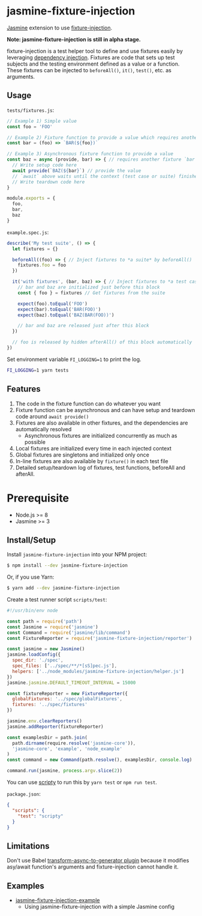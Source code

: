 # jasmine-fixture-injection

[Jasmine](https://jasmine.github.io/) extension to use [fixture-injection](https://github.com/yatsu/fixture-injection).

__Note: jasmine-fixture-injection is still in alpha stage.__

fixture-injection is a test helper tool to define and use fixtures easily by leveraging [dependency injection](https://www.wikiwand.com/en/Dependency_injection<Paste>). Fixtures are code that sets up test subjects and the testing environment defined as a value or a function. These fixtures can be injected to `beforeAll()`, `it()`, `test()`, etc. as arguments.

## Usage

`tests/fixtures.js`:

```js
// Example 1) Simple value
const foo = 'FOO'

// Example 2) Fixture function to provide a value which requires another fixture `foo`
const bar = (foo) => `BAR(${foo})`

// Example 3) Asynchronous fixture function to provide a value
const baz = async (provide, bar) => { // requires another fixture `bar`
  // Write setup code here
  await provide(`BAZ(${bar}`) // provide the value
  // `await` above waits until the context (test case or suite) finishes
  // Write teardown code here
}

module.exports = {
  foo,
  bar,
  baz
}
```

`example.spec.js`:

```js
describe('My test suite', () => {
  let fixtures = {}

  beforeAll((foo) => { // Inject fixtures to *a suite* by beforeAll()
    fixtures.foo = foo
  })

  it('with fixtures', (bar, baz) => { // Inject fixtures to *a test case*
    // bar and baz are initialized just before this block
    const { foo } = fixtures // Get fixtures from the suite

    expect(foo).toEqual('FOO')
    expect(bar).toEqual('BAR(FOO)')
    expect(baz).toEqual('BAZ(BAR(FOO))')

    // bar and baz are released just after this block
  })

  // foo is released by hidden afterAll() of this block automatically
})
```

Set environment variable `FI_LOGGING=1` to print the log.

```sh
FI_LOGGING=1 yarn tests
```

## Features

1. The code in the fixture function can do whatever you want
2. Fixture function can be asynchronous and can have setup and teardown code around `await provide()` 
3. Fixtures are also available in other fixtures, and the dependencies are automatically resolved
   * Asynchronous fixtures are initialized concurrently as much as possible
4. Local fixtures are initialized every time in each injected context
5. Global fixtures are singletons and initialized only once
6. In-line fixtures are also available by `fixture()` in each test file
7. Detailed setup/teardown log of fixtures, test functions, beforeAll and afterAll.

# Prerequisite

* Node.js >= 8
* Jasmine >= 3

## Install/Setup

Install `jasmine-fixture-injection` into your NPM project:

```sh
$ npm install --dev jasmine-fixture-injection
```

Or, if you use Yarn:

```sh
$ yarn add --dev jasmine-fixture-injection
```

Create a test runner script `scripts/test`:

```js
#!/usr/bin/env node

const path = require('path')
const Jasmine = require('jasmine')
const Command = require('jasmine/lib/command')
const FixtureReporter = require('jasmine-fixture-injection/reporter')

const jasmine = new Jasmine()
jasmine.loadConfig({
  spec_dir: './spec',
  spec_files: ['../spec/**/*[sS]pec.js'],
  helpers: ['../node_modules/jasmine-fixture-injection/helper.js']
})
jasmine.jasmine.DEFAULT_TIMEOUT_INTERVAL = 15000

const fixtureReporter = new FixtureReporter({
  globalFixtures: '../spec/globalFixtures',
  fixtures: '../spec/fixtures'
})

jasmine.env.clearReporters()
jasmine.addReporter(fixtureReporter)

const examplesDir = path.join(
  path.dirname(require.resolve('jasmine-core')),
  'jasmine-core', 'example', 'node_example'
)
const command = new Command(path.resolve(), examplesDir, console.log)

command.run(jasmine, process.argv.slice(2))
```

You can use [scripty](https://www.npmjs.com/package/scripty) to run this by `yarn test` or `npm run test`.

`package.json`:

```json
{
  "scripts": {
    "test": "scripty"
  }
}
```

## Limitations

Don't use Babel [transform-async-to-generator plugin](https://babeljs.io/docs/en/babel-plugin-transform-async-to-generator) because it modifies asy/await function's arguments and fixture-injection cannot handle it.

## Examples

* [jasmine-fixture-injection-example](https://github.com/yatsu/fixture-injection/tree/master/packages/jasmine-fixture-injection-example)
  * Using jasmine-fixture-injection with a simple Jasmine config

